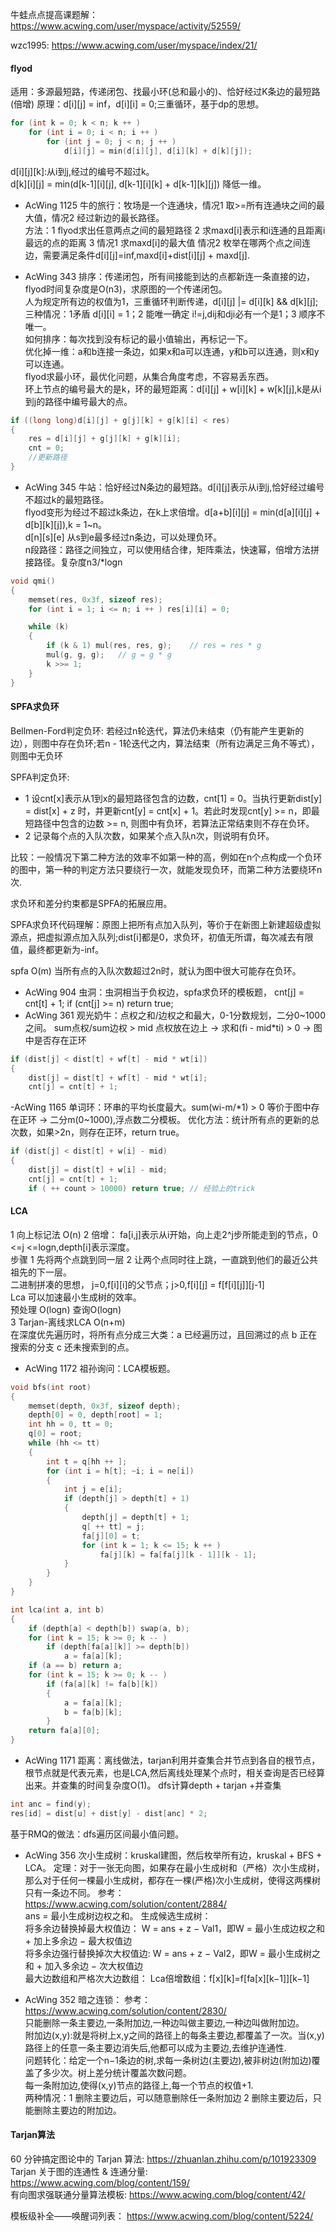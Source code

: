 
牛蛙点点提高课题解：https://www.acwing.com/user/myspace/activity/52559/

wzc1995: https://www.acwing.com/user/myspace/index/21/

#### flyod

适用：多源最短路，传递闭包、找最小环(总和最小的)、恰好经过K条边的最短路(倍增)
原理：d[i][j] = inf，d[i][i] = 0;三重循环，基于dp的思想。
```C++
for (int k = 0; k < n; k ++ )
	for (int i = 0; i < n; i ++ )
		for (int j = 0; j < n; j ++ )
			d[i][j] = min(d[i][j], d[i][k] + d[k][j]);
```

d[i][j][k]:从i到j,经过的编号不超过k。   
d[k][i][j] = min(d[k-1][i][j], d[k-1][i][k] + d[k-1][k][j]) 降低一维。

- AcWing 1125 牛的旅行：牧场是一个连通块，情况1 取>=所有连通块之间的最大值，情况2 经过新边的最长路径。    
方法：1 flyod求出任意两点之间的最短路径 2 求maxd[i]表示和i连通的且距离i最远的点的距离 3 情况1 求maxd[i]的最大值 情况2 枚举在哪两个点之间连边，需要满足条件d[i][j]=inf,maxd[i]+dist[i][j] + maxd[j].     

- AcWing 343 排序：传递闭包，所有间接能到达的点都新连一条直接的边，flyod时间复杂度是O(n3)，求原图的一个传递闭包。    
人为规定所有边的权值为1，三重循环判断传递，d[i][j] |= d[i][k] && d[k][j];           
三种情况：1矛盾 d[i][i] = 1；2 能唯一确定 i!=j,dij和dji必有一个是1；3 顺序不唯一。        
如何排序：每次找到没有标记的最小值输出，再标记一下。              
优化掉一维：a和b连接一条边，如果x和a可以连通，y和b可以连通，则x和y可以连通。         
flyod求最小环，最优化问题，从集合角度考虑，不容易丢东西。   
环上节点的编号最大的是k，环的最短距离：d[i][j] + w[i][k] + w[k][j],k是从i到j的路径中编号最大的点。   
```C++
if ((long long)d[i][j] + g[j][k] + g[k][i] < res)
{
	res = d[i][j] + g[j][k] + g[k][i];
	cnt = 0;
	//更新路径
}
```
- AcWing 345 牛站：恰好经过N条边的最短路。d[i][j]表示从i到j,恰好经过编号不超过k的最短路径。    
flyod变形为经过不超过k条边，在k上求倍增。d[a+b][i][j] = min(d[a][i][j] + d[b][k][j]),k = 1~n。    
d[n][s][e] 从s到e最多经过n条边，可以处理负环。    
n段路径：路径之间独立，可以使用结合律，矩阵乘法，快速幂，倍增方法拼接路径。复杂度n3/*logn    

```C++
void qmi()
{
    memset(res, 0x3f, sizeof res);
    for (int i = 1; i <= n; i ++ ) res[i][i] = 0;

    while (k)
    {
        if (k & 1) mul(res, res, g);    // res = res * g
        mul(g, g, g);   // g = g * g
        k >>= 1;
    }
}
```

#### SPFA求负环

Bellmen-Ford判定负环: 若经过n轮迭代，算法仍未结束（仍有能产生更新的边），则图中存在负环;若n - 1轮迭代之内，算法结束（所有边满足三角不等式），则图中无负环

SPFA判定负环:
- 1 设cnt[x]表示从1到x的最短路径包含的边数，cnt[1] = 0。当执行更新dist[y] = dist[x] + z 时，并更新cnt[y] = cnt[x] + 1。若此时发现cnt[y] >= n，即最短路径中包含的边数 >= n, 则图中有负环，若算法正常结束则不存在负环。
- 2 记录每个点的入队次数，如果某个点入队n次，则说明有负环。

比较：一般情况下第二种方法的效率不如第一种的高，例如在n个点构成一个负环的图中，第一种的判定方法只要绕行一次，就能发现负环，而第二种方法要绕环n次.

求负环和差分约束都是SPFA的拓展应用。

SPFA求负环代码理解：原图上把所有点加入队列，等价于在新图上新建超级虚拟源点，把虚拟源点加入队列;dist[i]都是0，求负环，初值无所谓，每次减去有限值，最终都更新为-inf。

spfa O(m)
当所有点的入队次数超过2n时，就认为图中很大可能存在负环。
- AcWing 904 虫洞：虫洞相当于负权边，spfa求负环的模板题， cnt[j] = cnt[t] + 1; if (cnt[j] >= n) return true;
- AcWing 361 观光奶牛：点权之和/边权之和最大，0-1分数规划，二分0~1000之间。
sum点权/sum边权 > mid 点权放在边上 -> 求和(fi - mid*ti) > 0 -> 图中是否存在正环 
```C++
if (dist[j] < dist[t] + wf[t] - mid * wt[i])
{
	dist[j] = dist[t] + wf[t] - mid * wt[i];
	cnt[j] = cnt[t] + 1;
```
-AcWing 1165 单词环：环串的平均长度最大。sum(wi-m/*1) > 0 等价于图中存在正环 -> 二分m(0~1000),浮点数二分模板。
优化方法：统计所有点的更新的总次数，如果>2n，则存在正环，return true。
```C++
if (dist[j] < dist[t] + w[i] - mid)
{
	dist[j] = dist[t] + w[i] - mid;
	cnt[j] = cnt[t] + 1;
	if ( ++ count > 10000) return true; // 经验上的trick
```

#### LCA
1 向上标记法 O(n)
2 倍增：
fa[i,j]表示从i开始，向上走2^j步所能走到的节点，0 <=j <=logn,depth[i]表示深度。   
步骤 1 先将两个点跳到同一层 2 让两个点同时往上跳，一直跳到他们的最近公共祖先的下一层。   
二进制拼凑的思想， j=0,f[i][i]的父节点；j>0,f[i][j] = f[f[i][j]][j-1]     
Lca 可以加速最小生成树的效率。     
预处理 O(logn)   查询O(logn)     
3 Tarjan-离线求LCA O(n+m)              
在深度优先遍历时，将所有点分成三大类：a 已经遍历过，且回溯过的点 b 正在搜索的分支 c  还未搜索到的点。  

- AcWing 1172 祖孙询问：LCA模板题。
```C++
void bfs(int root)
{
    memset(depth, 0x3f, sizeof depth);
    depth[0] = 0, depth[root] = 1;
    int hh = 0, tt = 0;
    q[0] = root;
    while (hh <= tt)
    {
        int t = q[hh ++ ];
        for (int i = h[t]; ~i; i = ne[i])
        {
            int j = e[i];
            if (depth[j] > depth[t] + 1)
            {
                depth[j] = depth[t] + 1;
                q[ ++ tt] = j;
                fa[j][0] = t;
                for (int k = 1; k <= 15; k ++ )
                    fa[j][k] = fa[fa[j][k - 1]][k - 1];
            }
        }
    }
}

int lca(int a, int b)
{
    if (depth[a] < depth[b]) swap(a, b);
    for (int k = 15; k >= 0; k -- )
        if (depth[fa[a][k]] >= depth[b])
            a = fa[a][k];
    if (a == b) return a;
    for (int k = 15; k >= 0; k -- )
        if (fa[a][k] != fa[b][k])
        {
            a = fa[a][k];
            b = fa[b][k];
        }
    return fa[a][0];
}
```
- AcWing 1171 距离：离线做法，tarjan利用并查集合并节点到各自的根节点，根节点就是代表元素，也是LCA,然后离线处理某个点时，相关查询是否已经算出来。并查集的时间复杂度O(1)。
dfs计算depth + tarjan +并查集 
```C++
int anc = find(y);
res[id] = dist[u] + dist[y] - dist[anc] * 2;
```

基于RMQ的做法：dfs遍历区间最小值问题。
- AcWing 356 次小生成树：kruskal建图，然后枚举所有边，kruskal + BFS + LCA。
定理：对于一张无向图，如果存在最小生成树和（严格）次小生成树，那么对于任何一棵最小生成树，都存在一棵(严格)次小生成树，使得这两棵树只有一条边不同。
参考： https://www.acwing.com/solution/content/2884/  
ans = 最小生成树边权之和。
生成候选生成树：   
将多余边替换掉最大权值边：  W = ans + z − Val1，即W = 最小生成边权之和 + 加上多余边 − 最大权值边    
将多余边强行替换掉次大权值边:   W = ans + z − Val2，即W = 最小生成树之和 + 加入多余边 − 次大权值边   
最大边数组和严格次大边数组： 
Lca倍增数组：f[x][k]=f[fa[x][k−1]][k−1]

- AcWing 352 暗之连锁：
参考： https://www.acwing.com/solution/content/2830/    
只能删除一条主要边,一条附加边,一种边叫做主要边,一种边叫做附加边。   
附加边(x,y):就是将树上x,y之间的路径上的每条主要边,都覆盖了一次。当(x,y)路径上的任意一条主要边消失后,他都可以成为主要边,去维护连通性.   
问题转化：给定一个n−1条边的树,求每一条树边(主要边),被非树边(附加边)覆盖了多少次。树上差分统计覆盖次数问题。   
每一条附加边,使得(x,y)节点的路径上,每一个节点的权值+1.   
两种情况：1 删除主要边后，可以随意删除任一条附加边  2 删除主要边后，只能删除主要边的附加边。


#### Tarjan算法

60 分钟搞定图论中的 Tarjan 算法: https://zhuanlan.zhihu.com/p/101923309     
Tarjan 关于图的连通性 & 连通分量: https://www.acwing.com/blog/content/159/   
有向图求强联通分量算法模板: https://www.acwing.com/blog/content/42/

模板级补全——唤醒词列表： https://www.acwing.com/blog/content/5224/    

